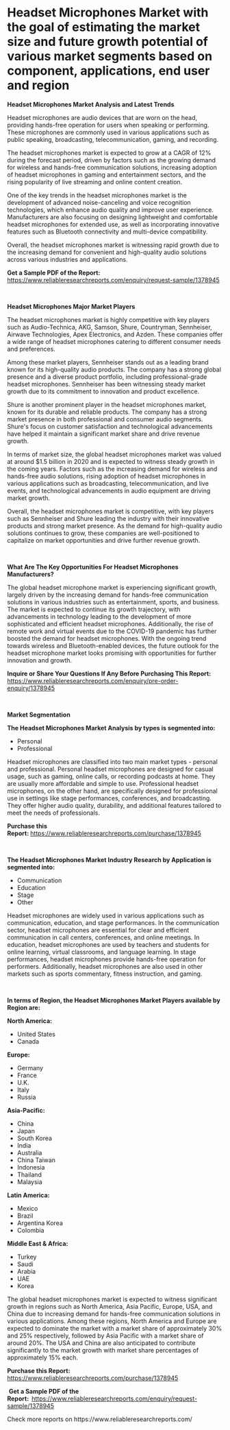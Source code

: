 <p><h1>Headset Microphones Market with the goal of estimating the market size and future growth potential of various market segments based on component, applications, end user and region</h1></p><p><strong>Headset Microphones Market Analysis and Latest Trends</strong></p>
<p><p>Headset microphones are audio devices that are worn on the head, providing hands-free operation for users when speaking or performing. These microphones are commonly used in various applications such as public speaking, broadcasting, telecommunication, gaming, and recording.</p><p>The headset microphones market is expected to grow at a CAGR of 12% during the forecast period, driven by factors such as the growing demand for wireless and hands-free communication solutions, increasing adoption of headset microphones in gaming and entertainment sectors, and the rising popularity of live streaming and online content creation.</p><p>One of the key trends in the headset microphones market is the development of advanced noise-canceling and voice recognition technologies, which enhance audio quality and improve user experience. Manufacturers are also focusing on designing lightweight and comfortable headset microphones for extended use, as well as incorporating innovative features such as Bluetooth connectivity and multi-device compatibility.</p><p>Overall, the headset microphones market is witnessing rapid growth due to the increasing demand for convenient and high-quality audio solutions across various industries and applications.</p></p>
<p><strong>Get a Sample PDF of the Report:&nbsp;</strong> <a href="https://www.reliableresearchreports.com/enquiry/request-sample/1378945">https://www.reliableresearchreports.com/enquiry/request-sample/1378945</a></p>
<p>&nbsp;</p>
<p><strong>Headset Microphones Major Market Players</strong></p>
<p><p>The headset microphones market is highly competitive with key players such as Audio-Technica, AKG, Samson, Shure, Countryman, Sennheiser, Airwave Technologies, Apex Electronics, and Azden. These companies offer a wide range of headset microphones catering to different consumer needs and preferences.</p><p>Among these market players, Sennheiser stands out as a leading brand known for its high-quality audio products. The company has a strong global presence and a diverse product portfolio, including professional-grade headset microphones. Sennheiser has been witnessing steady market growth due to its commitment to innovation and product excellence.</p><p>Shure is another prominent player in the headset microphones market, known for its durable and reliable products. The company has a strong market presence in both professional and consumer audio segments. Shure's focus on customer satisfaction and technological advancements have helped it maintain a significant market share and drive revenue growth.</p><p>In terms of market size, the global headset microphones market was valued at around $1.5 billion in 2020 and is expected to witness steady growth in the coming years. Factors such as the increasing demand for wireless and hands-free audio solutions, rising adoption of headset microphones in various applications such as broadcasting, telecommunication, and live events, and technological advancements in audio equipment are driving market growth.</p><p>Overall, the headset microphones market is competitive, with key players such as Sennheiser and Shure leading the industry with their innovative products and strong market presence. As the demand for high-quality audio solutions continues to grow, these companies are well-positioned to capitalize on market opportunities and drive further revenue growth.</p></p>
<p>&nbsp;</p>
<p><strong>What Are The Key Opportunities For Headset Microphones Manufacturers?</strong></p>
<p><p>The global headset microphone market is experiencing significant growth, largely driven by the increasing demand for hands-free communication solutions in various industries such as entertainment, sports, and business. The market is expected to continue its growth trajectory, with advancements in technology leading to the development of more sophisticated and efficient headset microphones. Additionally, the rise of remote work and virtual events due to the COVID-19 pandemic has further boosted the demand for headset microphones. With the ongoing trend towards wireless and Bluetooth-enabled devices, the future outlook for the headset microphone market looks promising with opportunities for further innovation and growth.</p></p>
<p><strong>Inquire or Share Your Questions If Any Before Purchasing This Report:</strong> <a href="https://www.reliableresearchreports.com/enquiry/pre-order-enquiry/1378945">https://www.reliableresearchreports.com/enquiry/pre-order-enquiry/1378945</a></p>
<p>&nbsp;</p>
<p><strong>Market Segmentation</strong></p>
<p><strong>The Headset Microphones Market Analysis by types is segmented into:</strong></p>
<p><ul><li>Personal</li><li>Professional</li></ul></p>
<p><p>Headset microphones are classified into two main market types - personal and professional. Personal headset microphones are designed for casual usage, such as gaming, online calls, or recording podcasts at home. They are usually more affordable and simple to use. Professional headset microphones, on the other hand, are specifically designed for professional use in settings like stage performances, conferences, and broadcasting. They offer higher audio quality, durability, and additional features tailored to meet the needs of professionals.</p></p>
<p><strong>Purchase this Report:&nbsp;</strong><a href="https://www.reliableresearchreports.com/purchase/1378945">https://www.reliableresearchreports.com/purchase/1378945</a></p>
<p>&nbsp;</p>
<p><strong>The Headset Microphones Market Industry Research by Application is segmented into:</strong></p>
<p><ul><li>Communication</li><li>Education</li><li>Stage</li><li>Other</li></ul></p>
<p><p>Headset microphones are widely used in various applications such as communication, education, and stage performances. In the communication sector, headset microphones are essential for clear and efficient communication in call centers, conferences, and online meetings. In education, headset microphones are used by teachers and students for online learning, virtual classrooms, and language learning. In stage performances, headset microphones provide hands-free operation for performers. Additionally, headset microphones are also used in other markets such as sports commentary, fitness instruction, and gaming.</p></p>
<p>&nbsp;</p>
<p><strong>In terms of Region, the Headset Microphones Market Players available by Region are:</strong></p>
<p>
    <p> <strong> North America: </strong>
        <ul>
            <li>United States</li>
            <li>Canada</li>
        </ul>
        </p> 
    <p> <strong> Europe: </strong>
        <ul>
            <li>Germany</li>
            <li>France</li>
            <li>U.K.</li>
            <li>Italy</li>
            <li>Russia</li>
        </ul>
        </p> 
    <p> <strong> Asia-Pacific: </strong>
        <ul>
            <li>China</li>
            <li>Japan</li>
            <li>South Korea</li>
            <li>India</li>
            <li>Australia</li>
            <li>China Taiwan</li>
            <li>Indonesia</li>
            <li>Thailand</li>
            <li>Malaysia</li>
        </ul>
        </p> 
    <p> <strong> Latin America: </strong>
        <ul>
            <li>Mexico</li>
            <li>Brazil</li>
            <li>Argentina Korea</li>
            <li>Colombia</li>
        </ul>
        </p> 
    <p> <strong> Middle East & Africa: </strong>
        <ul>
            <li>Turkey</li>
            <li>Saudi</li>
            <li>Arabia</li>
            <li>UAE</li>
            <li>Korea</li>
        </ul>
    </p>
    </p>
<p><p>The global headset microphones market is expected to witness significant growth in regions such as North America, Asia Pacific, Europe, USA, and China due to increasing demand for hands-free communication solutions in various applications. Among these regions, North America and Europe are expected to dominate the market with a market share of approximately 30% and 25% respectively, followed by Asia Pacific with a market share of around 20%. The USA and China are also anticipated to contribute significantly to the market growth with market share percentages of approximately 15% each.</p></p>
<p><strong>Purchase this Report: </strong><a href="https://www.reliableresearchreports.com/purchase/1378945">https://www.reliableresearchreports.com/purchase/1378945</a></p>
<p>&nbsp;<strong>Get a Sample PDF of the Report:&nbsp;&nbsp;</strong><a href="https://www.reliableresearchreports.com/enquiry/request-sample/1378945">https://www.reliableresearchreports.com/enquiry/request-sample/1378945</a></p>
<p><strong></strong></p>
<p>Check more reports on https://www.reliableresearchreports.com/</p>